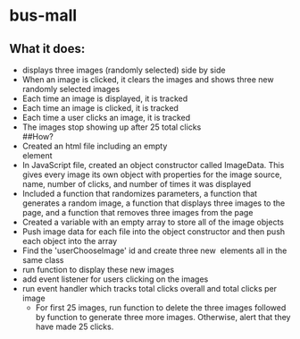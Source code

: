 # bus-mall
## What it does:  
- displays three images (randomly selected) side by side  
- When an image is clicked, it clears the images and shows three new randomly selected images  
- Each time an image is displayed, it is tracked  
- Each time an image is clicked, it is tracked  
- Each time a user clicks an image, it is tracked  
- The images stop showing up after 25 total clicks  
##How?  
- Created an html file including an empty <div id = "userChooseImage"> element
- In JavaScript file, created an object constructor called ImageData. This gives every image its own object with properties for the image source, name, number of clicks, and number of times it was displayed  
- Included a function that randomizes parameters, a function that generates a random image, a function that displays three images to the page, and a function that removes three images from the page  
- Created a variable with an empty array to store all of the image objects  
- Push image data for each file into the object constructor and then push each object into the array  
- Find the 'userChooseImage' id and create three new <img> elements all in the same class  
- run function to display these new images  
- add event listener for users clicking on the images  
- run event handler which tracks total clicks overall and total clicks per image  
  -  For first 25 images, run function to delete the three images followed by function to generate three more images. Otherwise, alert that they have made 25 clicks.  
